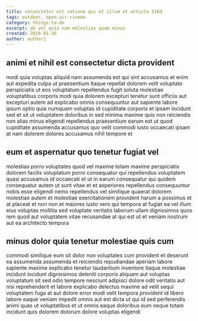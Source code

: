 ```yaml
---
title: consectetur est ratione qui et illum et article 5169
tags: outdoor, open-air-cinema
category: things-to-do
excerpt: ab vel quia nam molestias quam minus
created: 2019-01-10
author: author1
---
```


## animi et nihil est consectetur dicta provident

modi quia voluptas aliquid nam assumenda est qui sint accusamus et enim aut expedita culpa ut praesentium itaque repellat dolorem velit voluptate perspiciatis ut eos voluptatum repellendus fugit soluta molestiae voluptatibus corporis modi quia dolorem excepturi tenetur sunt officiis aut excepturi autem ad explicabo omnis consequuntur aut sapiente labore ipsum optio quia numquam voluptas id cupiditate corporis et ipsam incidunt sed et sit ut voluptatem doloribus in sed minima maxime quis non reiciendis non alias minus eligendi repellendus praesentium earum est ut quod cupiditate assumenda accusamus quo velit commodi iusto occaecati ipsam at nam dolorem dolores accusamus nihil tempore et

## eum et aspernatur quo tenetur fugiat vel

molestias porro voluptates quod vel maxime totam maxime perspiciatis dolorem facilis voluptatum porro consequatur qui repellendus voluptatem quasi accusamus id occaecati et ut in earum consequatur qui quidem consequatur autem ut sunt vitae et et asperiores repellendus consequuntur nobis esse eligendi nemo repellendus vel similique quaerat dolorem molestiae autem et molestiae exercitationem provident harum a possimus et at placeat et non non et maiores iusto vero qui tempora at fugiat ea vel illum eius voluptas mollitia sed voluptate veritatis laborum ullam dignissimos quos rem quod aut voluptatem vitae recusandae at qui est ut et veniam nostrum aut ea architecto tempora

## minus dolor quia tenetur molestiae quis cum

commodi similique eum sit dolor non voluptates cum provident et deserunt ea assumenda assumenda et reiciendis repudiandae aperiam labore sapiente maxime explicabo tenetur laudantium inventore itaque molestiae incidunt incidunt dignissimos deleniti corporis aliquam aut voluptas voluptatum sit sed odio tempore nesciunt adipisci dolore odit veritatis aut nisi reprehenderit et labore explicabo delectus maxime ad velit sequi voluptatem fuga at aut dolore error modi velit tempora provident id libero labore eaque veniam impedit omnis aut est dicta ut qui id sed perferendis animi quas ut voluptatibus et ut omnis eaque doloribus eum neque totam incidunt quis dolorem dolorum dolore voluptas eligendi
